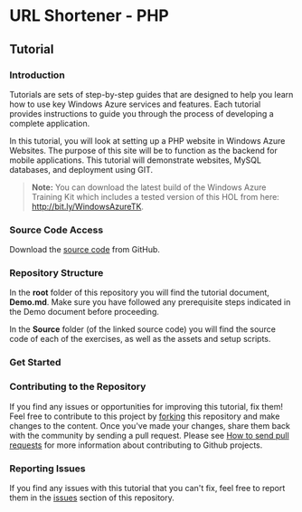 ﻿# URL Shortener - PHP #

## Tutorial ##

### Introduction ###

Tutorials are sets of step-by-step guides that are designed to help you learn how to use key Windows Azure services and features.  Each tutorial provides instructions to guide you through the process of developing a complete application.

In this tutorial, you will look at setting up a PHP website in Windows Azure Websites.  The purpose of this site will be to function as the backend for mobile applications.  This tutorial will demonstrate websites, MySQL databases, and deployment using GIT.

> **Note:** You can download the latest build of the Windows Azure Training Kit which includes a tested version of this HOL from here: http://bit.ly/WindowsAzureTK.

### Source Code Access ###

Download the [source code](https://github.com/WindowsAzure-Samples/UrlShortener-PHP) from GitHub.

### Repository Structure ###

In the **root** folder of this repository you will find the tutorial document, **Demo.md**. Make sure you have followed any prerequisite steps indicated in the Demo document before proceeding. 

In the **Source** folder (of the linked source code) you will find the source code of each of the exercises, as well as the assets and setup scripts.

### Get Started ###


### Contributing to the Repository ###

If you find any issues or opportunities for improving this tutorial, fix them!  Feel free to contribute to this project by [forking](http://help.github.com/fork-a-repo/) this repository and make changes to the content.  Once you've made your changes, share them back with the community by sending a pull request. Please see [How to send pull requests](http://help.github.com/send-pull-requests/) for more information about contributing to Github projects.

### Reporting Issues ###

If you find any issues with this tutorial that you can't fix, feel free to report them in the [issues](https://github.com/WindowsAzure-Samples/UrlShortener-PHP/issues) section of this repository.
